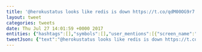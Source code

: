 ```yaml
---
title: '@herokustatus looks like redis is down https://t.co/qdM00OG9r7 https://t.co/X7PjzN75zx @heroku'
layout: tweet
categories: tweets
date: Thu Jul 27 14:01:59 +0000 2017
entities: {"hashtags":[],"symbols":[],"user_mentions":[{"screen_name":"herokustatus","name":"Heroku Status","id":101876272,"id_str":"101876272","indices":[0,13]},{"screen_name":"heroku","name":"Heroku","id":10257182,"id_str":"10257182","indices":[87,94]}],"urls":[{"url":"https://t.co/qdM00OG9r7","expanded_url":"http://take.ms/CAluZ","display_url":"take.ms/CAluZ","indices":[39,62]},{"url":"https://t.co/X7PjzN75zx","expanded_url":"http://take.ms/Qmjn3","display_url":"take.ms/Qmjn3","indices":[63,86]}]}
tweetJson: {"text":"@herokustatus looks like redis is down https://t.co/qdM00OG9r7 https://t.co/X7PjzN75zx @heroku"}
---
```

